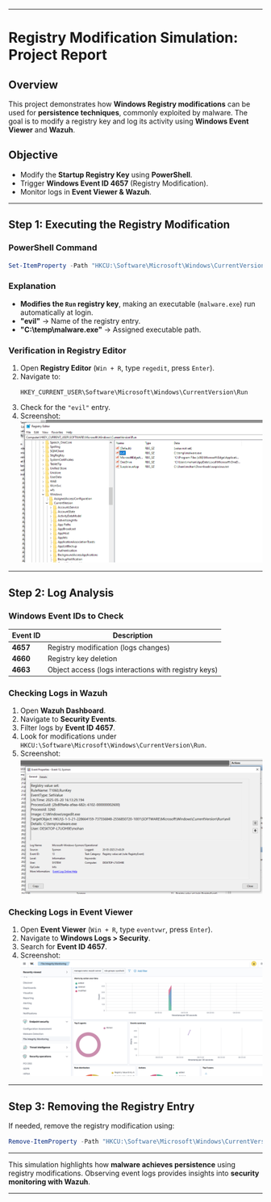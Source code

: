 
---

# **Registry Modification Simulation: Project Report**

## **Overview**
This project demonstrates how **Windows Registry modifications** can be used for **persistence techniques**, commonly exploited by malware. The goal is to modify a registry key and log its activity using **Windows Event Viewer** and **Wazuh**.

## **Objective**
- Modify the **Startup Registry Key** using **PowerShell**.
- Trigger **Windows Event ID 4657** (Registry Modification).
- Monitor logs in **Event Viewer & Wazuh**.

---

## **Step 1: Executing the Registry Modification**
### **PowerShell Command**
```powershell
Set-ItemProperty -Path "HKCU:\Software\Microsoft\Windows\CurrentVersion\Run" -Name "evil" -Value "C:\temp\malware.exe"
```
### **Explanation**
- **Modifies the `Run` registry key**, making an executable (`malware.exe`) run automatically at login.
- **"evil"** → Name of the registry entry.
- **"C:\temp\malware.exe"** → Assigned executable path.

### **Verification in Registry Editor**
1. Open **Registry Editor** (`Win + R`, type `regedit`, press `Enter`).
2. Navigate to:
   ```
   HKEY_CURRENT_USER\Software\Microsoft\Windows\CurrentVersion\Run
   ```
3. Check for the `"evil"` entry.
4. Screenshot:  
   ![Registry Key](\screenshots\Registry_Key.png)

---

## **Step 2: Log Analysis**
### **Windows Event IDs to Check**
| **Event ID** | **Description** |
|-------------|----------------|
| **4657**    | Registry modification (logs changes) |
| **4660**    | Registry key deletion |
| **4663**    | Object access (logs interactions with registry keys) |

### **Checking Logs in Wazuh**
1. Open **Wazuh Dashboard**.
2. Navigate to **Security Events**.
3. Filter logs by **Event ID 4657**.
4. Look for modifications under `HKCU:\Software\Microsoft\Windows\CurrentVersion\Run`.
5. Screenshot:  
   ![Wazuh Logs](\screenshots\eventID-13.png)

### **Checking Logs in Event Viewer**
1. Open **Event Viewer** (`Win + R`, type `eventvwr`, press `Enter`).
2. Navigate to **Windows Logs > Security**.
3. Search for **Event ID 4657**.
4. Screenshot:  
   ![Event Viewer - Registry Change](\screenshots\wazuh-registry.png)

---

## **Step 3: Removing the Registry Entry**
If needed, remove the registry modification using:
```powershell
Remove-ItemProperty -Path "HKCU:\Software\Microsoft\Windows\CurrentVersion\Run" -Name "evil"
```

---

This simulation highlights how **malware achieves persistence** using registry modifications. Observing event logs provides insights into **security monitoring with Wazuh**.

---

